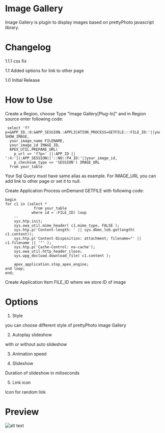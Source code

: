 # Image Gallery

Image Gallery is plugin to display images based on prettyPhoto javascript library.

# Changelog
1.1.1 css fix

1.1 Added options for link to other page

1.0 Initial Release
# How to Use

  Create a Region, choose Type "Image Gallery[Plug-In]" and in Region source enter following code:
 
     select 'f?p=&APP_ID.:0:&APP_SESSION.:APPLICATION_PROCESS=GETFILE:::FILE_ID:'||your_image_id SHOW_IMAGE, 
      your_image_name FILENAME,
      your_image_id IMAGE_ID,
      APEX_UTIL.PREPARE_URL(
        p_url => 'f?p=' ||:APP_ID || ':4:'||:APP_SESSION||'::NO::P4_ID:'||your_image_id,
        p_checksum_type => 'SESSION') IMAGE_URL
      from your_table
      
      
  Your Sql Query must have same alias as example. For IMAGE_URL you can add link to other page or set it to null.
  
  Create Application Process onDemand GETFILE with following code:
  
    begin
    for c1 in (select *
                 from your_table
                where id = :FILE_ID) loop
        --
        sys.htp.init;
        sys.owa_util.mime_header( c1.mime_type, FALSE );
        sys.htp.p('Content-length: ' || sys.dbms_lob.getlength( c1.content));
        sys.htp.p('Content-Disposition: attachment; filename="' || c1.filename || '"' );
        sys.htp.p('Cache-Control: no-cache');  
        sys.owa_util.http_header_close;
        sys.wpg_docload.download_file( c1.content );
     
        apex_application.stop_apex_engine;
    end loop;
    end;
    
  Create Application Item FILE_ID where we store ID of image
  
# Options 

1. Style

you can choose different style of prettyPhoto image Gallery


2. Autoplay slideshow

with or without auto slideshow

3. Animation speed

4. Slideshow

Duration of slideshow in miliseconds

5. Link icon

Icon for random link


# Preview

![alt text](https://github.com/nhasko/ImageGallery/blob/master/preview.gif)
